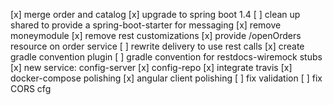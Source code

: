[x] merge order and catalog
[x] upgrade to spring boot 1.4
[ ] clean up shared to provide a spring-boot-starter for messaging
[x] remove moneymodule
[x] remove rest customizations
[x] provide /openOrders resource on order service
[ ] rewrite delivery to use rest calls
[x] create gradle convention plugin
  [ ] gradle convention for restdocs-wiremock stubs
[x] new service: config-server
[x] config-repo
[x] integrate travis
[x] docker-compose polishing
[x] angular client polishing
[ ] fix validation
[ ] fix CORS cfg

